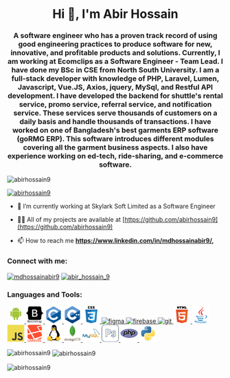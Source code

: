 <h1 align="center">Hi 👋, I'm Abir Hossain</h1>
<h3 align="center">A software engineer who has a proven track record of using good engineering practices to produce software for new, innovative, and profitable products and solutions. Currently, I am working at Ecomclips as a Software Engineer - Team Lead.  I have done my BSc in CSE from North South University. I am a full-stack developer with knowledge of PHP, Laravel, Lumen, Javascript, Vue.JS, Axios, jquery, MySql, and Restful API development. I have developed the backend for shuttle's rental service, promo service, referral service, and notification service.  These services serve thousands of customers on a daily basis and handle thousands of transactions. I have worked on one of Bangladesh's best garments ERP software (goRMG ERP).  This software introduces different modules covering all the garment business aspects. I also have experience working on ed-tech, ride-sharing, and e-commerce software.</h3>

<p align="left"> <img src="https://komarev.com/ghpvc/?username=abirhossain9&label=Profile%20views&color=0e75b6&style=flat" alt="abirhossain9" /> </p>

<p align="left"> <a href="https://github.com/ryo-ma/github-profile-trophy"><img src="https://github-profile-trophy.vercel.app/?username=abirhossain9" alt="abirhossain9" /></a> </p>

- 🔭 I’m currently working at Skylark Soft Limited as a Software Engineer

- 👨‍💻 All of my projects are available at [https://github.com/abirhossain9](https://github.com/abirhossain9)

- 📫 How to reach me **https://www.linkedin.com/in/mdhossainabir9/,**

<h3 align="left">Connect with me:</h3>
<p align="left">
<a href="https://linkedin.com/in/mdhossainabir9" target="blank"><img align="center" src="https://raw.githubusercontent.com/rahuldkjain/github-profile-readme-generator/master/src/images/icons/Social/linked-in-alt.svg" alt="mdhossainabir9" height="30" width="40" /></a>
<a href="https://instagram.com/abir_hossain_9" target="blank"><img align="center" src="https://raw.githubusercontent.com/rahuldkjain/github-profile-readme-generator/master/src/images/icons/Social/instagram.svg" alt="abir_hossain_9" height="30" width="40" /></a>
</p>

<h3 align="left">Languages and Tools:</h3>
<p align="left"> <a href="https://developer.android.com" target="_blank"> <img src="https://raw.githubusercontent.com/devicons/devicon/master/icons/android/android-original-wordmark.svg" alt="android" width="40" height="40"/> </a> <a href="https://getbootstrap.com" target="_blank"> <img src="https://raw.githubusercontent.com/devicons/devicon/master/icons/bootstrap/bootstrap-plain-wordmark.svg" alt="bootstrap" width="40" height="40"/> </a> <a href="https://www.cprogramming.com/" target="_blank"> <img src="https://raw.githubusercontent.com/devicons/devicon/master/icons/c/c-original.svg" alt="c" width="40" height="40"/> </a> <a href="https://www.w3schools.com/cpp/" target="_blank"> <img src="https://raw.githubusercontent.com/devicons/devicon/master/icons/cplusplus/cplusplus-original.svg" alt="cplusplus" width="40" height="40"/> </a> <a href="https://www.w3schools.com/css/" target="_blank"> <img src="https://raw.githubusercontent.com/devicons/devicon/master/icons/css3/css3-original-wordmark.svg" alt="css3" width="40" height="40"/> </a> <a href="https://www.figma.com/" target="_blank"> <img src="https://www.vectorlogo.zone/logos/figma/figma-icon.svg" alt="figma" width="40" height="40"/> </a> <a href="https://firebase.google.com/" target="_blank"> <img src="https://www.vectorlogo.zone/logos/firebase/firebase-icon.svg" alt="firebase" width="40" height="40"/> </a> <a href="https://git-scm.com/" target="_blank"> <img src="https://www.vectorlogo.zone/logos/git-scm/git-scm-icon.svg" alt="git" width="40" height="40"/> </a> <a href="https://www.w3.org/html/" target="_blank"> <img src="https://raw.githubusercontent.com/devicons/devicon/master/icons/html5/html5-original-wordmark.svg" alt="html5" width="40" height="40"/> </a> <a href="https://www.java.com" target="_blank"> <img src="https://raw.githubusercontent.com/devicons/devicon/master/icons/java/java-original.svg" alt="java" width="40" height="40"/> </a> <a href="https://developer.mozilla.org/en-US/docs/Web/JavaScript" target="_blank"> <img src="https://raw.githubusercontent.com/devicons/devicon/master/icons/javascript/javascript-original.svg" alt="javascript" width="40" height="40"/> </a> <a href="https://laravel.com/" target="_blank"> <img src="https://raw.githubusercontent.com/devicons/devicon/master/icons/laravel/laravel-plain-wordmark.svg" alt="laravel" width="40" height="40"/> </a> <a href="https://www.linux.org/" target="_blank"> <img src="https://raw.githubusercontent.com/devicons/devicon/master/icons/linux/linux-original.svg" alt="linux" width="40" height="40"/> </a> <a href="https://www.mongodb.com/" target="_blank"> <img src="https://raw.githubusercontent.com/devicons/devicon/master/icons/mongodb/mongodb-original-wordmark.svg" alt="mongodb" width="40" height="40"/> </a> <a href="https://www.mysql.com/" target="_blank"> <img src="https://raw.githubusercontent.com/devicons/devicon/master/icons/mysql/mysql-original-wordmark.svg" alt="mysql" width="40" height="40"/> </a> <a href="https://www.photoshop.com/en" target="_blank"> <img src="https://raw.githubusercontent.com/devicons/devicon/master/icons/photoshop/photoshop-line.svg" alt="photoshop" width="40" height="40"/> </a> <a href="https://www.php.net" target="_blank"> <img src="https://raw.githubusercontent.com/devicons/devicon/master/icons/php/php-original.svg" alt="php" width="40" height="40"/> </a> <a href="https://www.python.org" target="_blank"> <img src="https://raw.githubusercontent.com/devicons/devicon/master/icons/python/python-original.svg" alt="python" width="40" height="40"/> </a> </p>

<p><img align="left" src="https://github-readme-stats.vercel.app/api/top-langs?username=abirhossain9&show_icons=true&locale=en&layout=compact" alt="abirhossain9" /></p>

<p>&nbsp;<img align="center" src="https://github-readme-stats.vercel.app/api?username=abirhossain9&show_icons=true&locale=en" alt="abirhossain9" /></p>

<p><img align="center" src="https://github-readme-streak-stats.herokuapp.com/?user=abirhossain9&" alt="abirhossain9" /></p>

